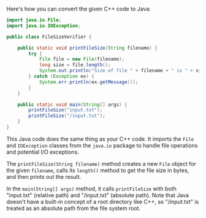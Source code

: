 Here's how you can convert the given C++ code to Java:

```java
import java.io.File;
import java.io.IOException;

public class FileSizeVerifier {

    public static void printFileSize(String filename) {
        try {
            File file = new File(filename);
            long size = file.length();
            System.out.println("Size of file " + filename + " is " + size + " bytes.");
        } catch (Exception ex) {
            System.err.println(ex.getMessage());
        }
    }

    public static void main(String[] args) {
        printFileSize("input.txt");
        printFileSize("/input.txt");
    }
}
```

This Java code does the same thing as your C++ code. It imports the `File` and `IOException` classes from the `java.io` package to handle file operations and potential I/O exceptions.

The `printFileSize(String filename)` method creates a new `File` object for the given `filename`, calls its `length()` method to get the file size in bytes, and then prints out the result.

In the `main(String[] args)` method, it calls `printFileSize` with both "input.txt" (relative path) and "/input.txt" (absolute path). Note that Java doesn't have a built-in concept of a root directory like C++, so "/input.txt" is treated as an absolute path from the file system root.
